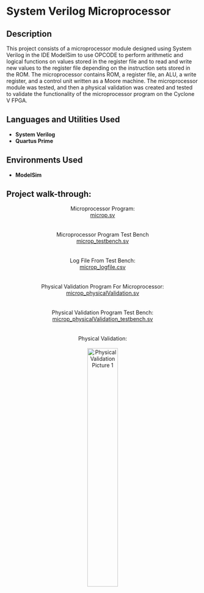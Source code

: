 <h1>System Verilog Microprocessor</h1>

 <!--### [YouTube Demonstration](https://youtu.be/7eJexJVCqJo)-->

<h2>Description</h2>
This project consists of a microprocessor module designed using System Verilog in the IDE ModelSim to use OPCODE to perform arithmetic and logical functions on values stored in the register file and to read and write new values to the register file depending on the instruction sets stored in the ROM. The microprocessor contains ROM, a register file, an ALU, a write register, and a control unit written as a Moore machine. The microprocessor module was tested, and then a physical validation was created and tested to validate the functionality of the microprocessor program on the Cyclone V FPGA.
<br />


<h2>Languages and Utilities Used</h2>

- <b>System Verilog</b> 
- <b>Quartus Prime</b>

<h2>Environments Used </h2>

- <b>ModelSim</b>

<h2>Project walk-through:</h2>

<p align="center">
Microprocessor Program: <br/>
<a href="https://github.com/keganpremuda/SystemVerilogMicroprocessor/blob/main/microp.sv">microp.sv</a><br>
<br />
<br />
Microprocessor Program Test Bench  <br/>
<a href="https://github.com/keganpremuda/SystemVerilogMicroprocessor/blob/main/microp_testbench.sv">microp_testbench.sv</a><br>
<br />
<br />
Log File From Test Bench: <br/>
<a href="https://github.com/keganpremuda/SystemVerilogMicroprocessor/blob/main/microp_logfile.csv">microp_logfile.csv</a><br>
<br />
<br />
Physical Validation Program For Microprocessor:  <br/>
<a href="https://github.com/keganpremuda/SystemVerilogMicroprocessor/blob/main/microp_physicalValidation.sv">microp_physicalValidation.sv</a><br>
<br />
<br />
Physical Validation Program Test Bench:  <br/>
<a href="https://github.com/keganpremuda/SystemVerilogMicroprocessor/blob/main/microp_physicalValidation_testbench.sv">microp_physicalValidation_testbench.sv</a><br>
<br />
<br />
Physical Validation:  <br><br/>
<img src="https://i.imgur.com/cQ2aEcH.jpg" height="40%" width="40%" alt="Physical Validation Picture 1"/>
</p>

<!--
 ```diff
- text in red
+ text in green
! text in orange
# text in gray
@@ text in purple (and bold)@@
```
--!>
